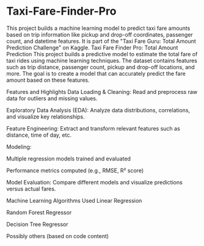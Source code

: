 # Taxi-Fare-Finder-Pro
This project builds a machine learning model to predict taxi fare amounts based on trip information like pickup and drop-off coordinates, passenger count, and datetime features. It is part of the "Taxi Fare Guru: Total Amount Prediction Challenge" on Kaggle.
 Taxi Fare Finder Pro: Total Amount Prediction
This project builds a predictive model to estimate the total fare of taxi rides using machine learning techniques. The dataset contains features such as trip distance, passenger count, pickup and drop-off locations, and more. The goal is to create a model that can accurately predict the fare amount based on these features.

 Features and Highlights
Data Loading & Cleaning: Read and preprocess raw data for outliers and missing values.

Exploratory Data Analysis (EDA): Analyze data distributions, correlations, and visualize key relationships.

Feature Engineering: Extract and transform relevant features such as distance, time of day, etc.

Modeling:

Multiple regression models trained and evaluated

Performance metrics computed (e.g., RMSE, R² score)

Model Evaluation: Compare different models and visualize predictions versus actual fares.

 Machine Learning Algorithms Used
Linear Regression

Random Forest Regressor

Decision Tree Regressor

Possibly others (based on code content)
